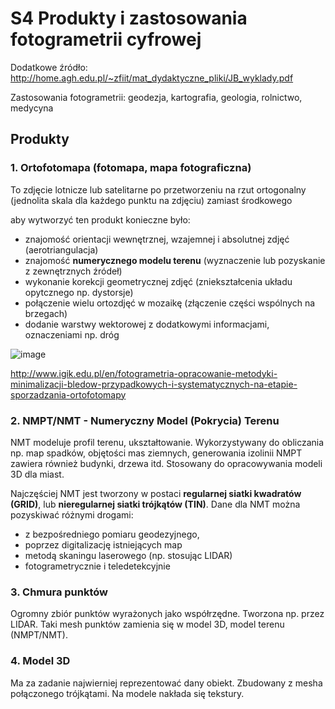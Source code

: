 # S4 Produkty i zastosowania fotogrametrii cyfrowej

Dodatkowe źródło: http://home.agh.edu.pl/~zfiit/mat_dydaktyczne_pliki/JB_wyklady.pdf

Zastosowania fotogrametrii: geodezja, kartografia, geologia, rolnictwo, medycyna

## Produkty
### 1. Ortofotomapa (fotomapa, mapa fotograficzna)
To zdjęcie lotnicze lub satelitarne po przetworzeniu na rzut ortogonalny (jednolita skala dla każdego punktu na zdjęciu) zamiast środkowego

aby wytworzyć ten produkt konieczne było:
- znajomość orientacji wewnętrznej, wzajemnej i absolutnej zdjęć (aerotriangulacja)
- znajomość **numerycznego modelu terenu** (wyznaczenie lub pozyskanie z zewnętrznych źródeł)
- wykonanie korekcji geometrycznej zdjęć (zniekształcenia układu opytcznego np. dystorsje)
- połączenie wielu ortozdjęć w mozaikę (złączenie części wspólnych na brzegach)
- dodanie warstwy wektorowej z dodatkowymi informacjami, oznaczeniami np. dróg

![image](https://user-images.githubusercontent.com/12485656/69093356-8e56c700-0a4e-11ea-8d00-f718f7596d18.png)

http://www.igik.edu.pl/en/fotogrametria-opracowanie-metodyki-minimalizacji-bledow-przypadkowych-i-systematycznych-na-etapie-sporzadzania-ortofotomapy

### 2. NMPT/NMT - Numeryczny Model (Pokrycia) Terenu

NMT modeluje profil terenu, ukształtowanie. Wykorzystywany do obliczania np. map spadków, objętości mas ziemnych, generowania izolinii
NMPT zawiera również budynki, drzewa itd. Stosowany do opracowywania modeli 3D dla miast.

Najczęściej NMT jest tworzony w postaci **regularnej siatki kwadratów (GRID)**, lub
**nieregularnej siatki trójkątów (TIN)**. Dane dla NMT można pozyskiwać różnymi
drogami:
- z bezpośredniego pomiaru geodezyjnego,
- poprzez digitalizację istniejących map
- metodą skaningu laserowego (np. stosując LIDAR)
- fotogrametrycznie i teledetekcyjnie

### 3. Chmura punktów
Ogromny zbiór punktów wyrażonych jako współrzędne. Tworzona np. przez LIDAR. Taki mesh punktów zamienia się w model 3D, model terenu (NMPT/NMT).

### 4. Model 3D
Ma za zadanie najwierniej reprezentować dany obiekt. Zbudowany z mesha połączonego trójkątami. Na modele nakłada się tekstury.
